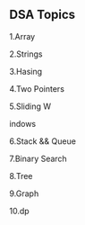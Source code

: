 ## DSA Topics

1.Array

2.Strings







3.Hasing







4.Two Pointers


























































5.Sliding W

indows








6.Stack && Queue




7.Binary Search

8.Tree

9.Graph

10.dp
